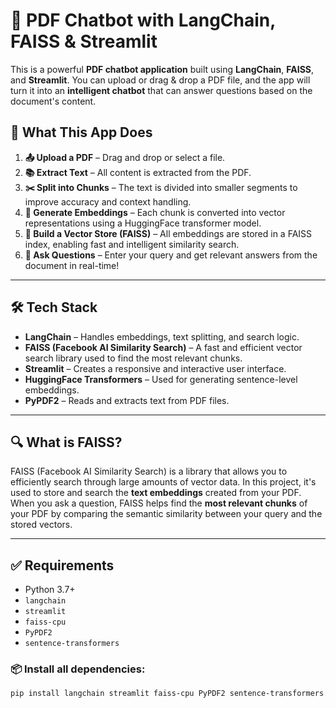 # 📄 PDF Chatbot with LangChain, FAISS & Streamlit

This is a powerful **PDF chatbot application** built using **LangChain**, **FAISS**, and **Streamlit**. You can upload or drag & drop a PDF file, and the app will turn it into an **intelligent chatbot** that can answer questions based on the document's content.

## 🤖 What This App Does

1. **📤 Upload a PDF** – Drag and drop or select a file.
2. **📚 Extract Text** – All content is extracted from the PDF.
3. **✂️ Split into Chunks** – The text is divided into smaller segments to improve accuracy and context handling.
4. **🔎 Generate Embeddings** – Each chunk is converted into vector representations using a HuggingFace transformer model.
5. **🧠 Build a Vector Store (FAISS)** – All embeddings are stored in a FAISS index, enabling fast and intelligent similarity search.
6. **💬 Ask Questions** – Enter your query and get relevant answers from the document in real-time!

---

## 🛠️ Tech Stack

- **LangChain** – Handles embeddings, text splitting, and search logic.
- **FAISS (Facebook AI Similarity Search)** – A fast and efficient vector search library used to find the most relevant chunks.
- **Streamlit** – Creates a responsive and interactive user interface.
- **HuggingFace Transformers** – Used for generating sentence-level embeddings.
- **PyPDF2** – Reads and extracts text from PDF files.

---

## 🔍 What is FAISS?

FAISS (Facebook AI Similarity Search) is a library that allows you to efficiently search through large amounts of vector data. In this project, it's used to store and search the **text embeddings** created from your PDF. When you ask a question, FAISS helps find the **most relevant chunks** of your PDF by comparing the semantic similarity between your query and the stored vectors.

---

## ✅ Requirements

- Python 3.7+
- `langchain`
- `streamlit`
- `faiss-cpu`
- `PyPDF2`
- `sentence-transformers`

### 📦 Install all dependencies:

```bash
pip install langchain streamlit faiss-cpu PyPDF2 sentence-transformers
